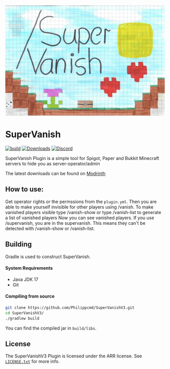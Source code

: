 ![](https://raw.githubusercontent.com/Philippcmd/SuperVanishV3/refs/heads/master/super-vanish_icon.png "Banner")
# SuperVanish

[![build](https://img.shields.io/github/actions/workflow/status/PhilippCMD/SuperVanishV3/gradle.yml)](https://github.com/Philippcmd/SuperVanishV3/actions)
[![Downloads](https://img.shields.io/modrinth/dt/rabHya7R)](https://modrinth.com/plugin/supervanish/versions)
[![Discord](https://img.shields.io/discord/1221168987585642586?style=flat&logo=discord&label=discord)](https://discord.com/invite/rxgC2BZT64)

SuperVanish Plugin is a simple tool for Spigot, Paper and Bukkit Minecraft servers to hide you as server-operator/admin

The latest downloads can be found on [Modrinth](https://modrinth.com/plugin/supervanish/versions) 

## How to use:

Get operator rights or the permssions from the `plugin.yml`. Then you are able to make yourself invisible for other players using /vanish. To make vanished players visible type /vanish-show or type /vanish-list to generate a list of vanished players Now you can see vanished players. If you use /supervanish, you are in the supervanish. This means they can't be detected with /vanish-show or /vanish-list.



## Building
Gradle is used to construct SuperVanish.

#### System Requirements
* Java JDK 17 
* Git

#### Compiling from source
```sh
git clone https://github.com/Philippcmd/SuperVanishV3.git
cd SuperVanishV3/
./gradlew build
```

You can find the compiled jar in `build/libs`.


## License
The SuperVanishV3 Plugin is licensed under the ARR license. See [`LICENSE.txt`](https://github.com/Philippcmd/SuperVanishV3/blob/master/LICENSE.txt) for more info.
